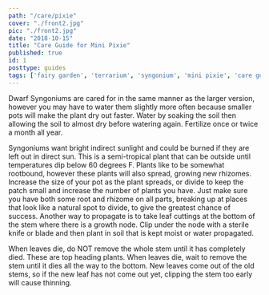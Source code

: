 ```yaml
---
path: "/care/pixie"
cover: "./front2.jpg"
pic: "./front2.jpg"
date: "2018-10-15"
title: "Care Guide for Mini Pixie"
published: true
id: 1
posttype: guides
tags: ['fairy garden', 'terrarium', 'syngonium', 'mini pixie', 'care guides']
---
```

Dwarf Syngoniums are cared for in the same manner as the larger version, however you may have to water them slightly more often because smaller pots will make the plant dry out faster. Water by soaking the soil then allowing the soil to almost dry before watering again. Fertilize once or twice a month all year. 

Syngoniums want bright indirect sunlight and could be burned if they are left out in direct sun. This is a semi-tropical plant that can be outside until temperatures dip below 60 degrees F. Plants like to be somewhat rootbound, however these plants will also spread, growing new rhizomes. Increase the size of your pot as the plant spreads, or divide to keep the patch small and increase the number of plants you have. Just make sure you have both some root and rhizome on all parts, breaking up at places that look like a natural spot to divide, to give the greatest chance of success. Another way to propagate is to take leaf cuttings at the bottom of the stem where there is a growth node. Clip under the node with a sterile knife or blade and then plant in soil that is kept moist or water propagated. 

When leaves die, do NOT remove the whole stem until it has completely died. These are top heading plants. When leaves die, wait to remove the stem until it dies all the way to the bottom. New leaves come out of the old stems, so if the new leaf has not come out yet, clipping the stem too early will cause thinning.
 